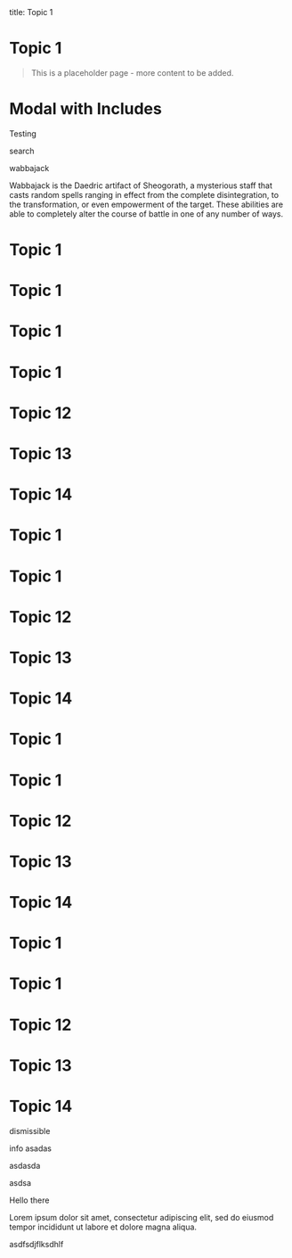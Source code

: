 <frontmatter>
  title: Topic 1
</frontmatter>

<br>

# Topic 1

> This is a placeholder page - more content to be added.

# Modal with Includes


Testing 


search

wabbajack

Wabbajack is the Daedric artifact of Sheogorath, a mysterious staff that casts random spells ranging in effect from the complete disintegration, to the transformation, or even empowerment of the target. These abilities are able to completely alter the course of battle in one of any number of ways.

# Topic 1

# Topic 1

# Topic 1

# Topic 1

# Topic 12

# Topic 13

# Topic 14


# Topic 1

# Topic 1

# Topic 12

# Topic 13

# Topic 14


# Topic 1

# Topic 1

# Topic 12

# Topic 13

# Topic 14


# Topic 1

# Topic 1

# Topic 12

# Topic 13

# Topic 14


<box type="info" dismissible>
  dismissible 
  
  info
  asadas

  asdasda

  asdsa

  Hello there 
</box>

<box type="warning" header="You can use **markdown** here! :pizza:" dismissible>
Lorem ipsum dolor sit amet, consectetur adipiscing elit, sed do eiusmod tempor incididunt ut labore et dolore magna aliqua.




asdfsdjflksdhlf
</box>